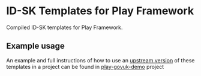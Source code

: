 # ID-SK Templates for Play Framework

Compiled ID-SK templates for Play Framework.

## Example usage

An example and full instructions of how to use an [upstream version](https://github.com/alphagov/govuk_template_play) of these templates in a project can be found in [play-govuk-demo](https://github.com/michaeldfallen/play-govuk-demo) project


